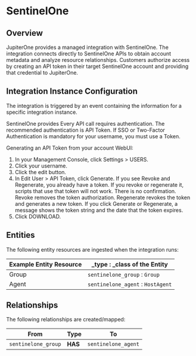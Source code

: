 # SentinelOne

## Overview

JupiterOne provides a managed integration with SentinelOne. The integration
connects directly to SentinelOne APIs to obtain account metadata and analyze
resource relationships. Customers authorize access by creating an API token in
their target SentinelOne account and providing that credential to JupiterOne.

## Integration Instance Configuration

The integration is triggered by an event containing the information for a
specific integration instance.

SentinelOne provides Every API call requires authentication. The recommended
authentication is API Token. If SSO or Two-Factor Authentication is mandatory
for your username, you must use a Token.

Generating an API Token from your account WebUI:

1.  In your Management Console, click Settings > USERS.
2.  Click your username.
3.  Click the edit button.
4.  In Edit User > API Token, click Generate. If you see Revoke and Regenerate,
    you already have a token. If you revoke or regenerate it, scripts that use
    that token will not work. There is no confirmation. Revoke removes the token
    authorization. Regenerate revokes the token and generates a new token. If
    you click Generate or Regenerate, a message shows the token string and the
    date that the token expires.
5.  Click DOWNLOAD.

## Entities

The following entity resources are ingested when the integration runs:

| Example Entity Resource | \_type : \_class of the Entity    |
| ----------------------- | --------------------------------- |
| Group                   | `sentinelone_group` : `Group`     |
| Agent                   | `sentinelone_agent` : `HostAgent` |

## Relationships

The following relationships are created/mapped:

| From                | Type    | To                  |
| ------------------- | ------- | ------------------- |
| `sentinelone_group` | **HAS** | `sentinelone_agent` |

[1]: https://jupiterone.io/
